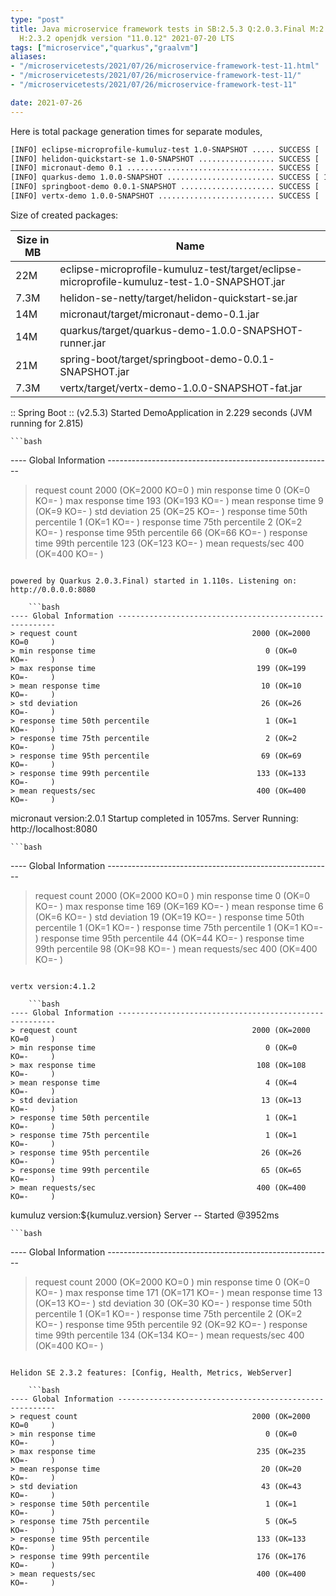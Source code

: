```yaml
---
type: "post"
title: Java microservice framework tests in SB:2.5.3 Q:2.0.3.Final M:2.5.11 V:4.1.2
  H:2.3.2 openjdk version "11.0.12" 2021-07-20 LTS
tags: ["microservice","quarkus","graalvm"]
aliases:
- "/microservicetests/2021/07/26/microservice-framework-test-11.html"
- "/microservicetests/2021/07/26/microservice-framework-test-11/"
- "/microservicetests/2021/07/26/microservice-framework-test-11"

date: 2021-07-26
---
```

 
Here is total package generation times for separate modules,
```bash
[INFO] eclipse-microprofile-kumuluz-test 1.0-SNAPSHOT ..... SUCCESS [  3.697 s]
[INFO] helidon-quickstart-se 1.0-SNAPSHOT ................. SUCCESS [  9.780 s]
[INFO] micronaut-demo 0.1 ................................. SUCCESS [  7.783 s]
[INFO] quarkus-demo 1.0.0-SNAPSHOT ........................ SUCCESS [ 15.303 s]
[INFO] springboot-demo 0.0.1-SNAPSHOT ..................... SUCCESS [  7.345 s]
[INFO] vertx-demo 1.0.0-SNAPSHOT .......................... SUCCESS [  4.544 s]
```
Size of created packages:

| Size in MB |  Name |
|------------|-------|
| 22M | eclipse-microprofile-kumuluz-test/target/eclipse-microprofile-kumuluz-test-1.0-SNAPSHOT.jar |
| 7.3M | helidon-se-netty/target/helidon-quickstart-se.jar |
| 14M | micronaut/target/micronaut-demo-0.1.jar |
| 14M | quarkus/target/quarkus-demo-1.0.0-SNAPSHOT-runner.jar |
| 21M | spring-boot/target/springboot-demo-0.0.1-SNAPSHOT.jar |
| 7.3M | vertx/target/vertx-demo-1.0.0-SNAPSHOT-fat.jar |


:: Spring Boot :: (v2.5.3) Started DemoApplication in 2.229 seconds (JVM running for 2.815)

    ```bash
---- Global Information --------------------------------------------------------
> request count                                       2000 (OK=2000   KO=0     )
> min response time                                      0 (OK=0      KO=-     )
> max response time                                    193 (OK=193    KO=-     )
> mean response time                                     9 (OK=9      KO=-     )
> std deviation                                         25 (OK=25     KO=-     )
> response time 50th percentile                          1 (OK=1      KO=-     )
> response time 75th percentile                          2 (OK=2      KO=-     )
> response time 95th percentile                         66 (OK=66     KO=-     )
> response time 99th percentile                        123 (OK=123    KO=-     )
> mean requests/sec                                    400 (OK=400    KO=-     )
```

powered by Quarkus 2.0.3.Final) started in 1.110s. Listening on: http://0.0.0.0:8080

    ```bash
---- Global Information --------------------------------------------------------
> request count                                       2000 (OK=2000   KO=0     )
> min response time                                      0 (OK=0      KO=-     )
> max response time                                    199 (OK=199    KO=-     )
> mean response time                                    10 (OK=10     KO=-     )
> std deviation                                         26 (OK=26     KO=-     )
> response time 50th percentile                          1 (OK=1      KO=-     )
> response time 75th percentile                          2 (OK=2      KO=-     )
> response time 95th percentile                         69 (OK=69     KO=-     )
> response time 99th percentile                        133 (OK=133    KO=-     )
> mean requests/sec                                    400 (OK=400    KO=-     )
```

micronaut version:2.0.1 Startup completed in 1057ms. Server Running: http://localhost:8080

    ```bash
---- Global Information --------------------------------------------------------
> request count                                       2000 (OK=2000   KO=0     )
> min response time                                      0 (OK=0      KO=-     )
> max response time                                    169 (OK=169    KO=-     )
> mean response time                                     6 (OK=6      KO=-     )
> std deviation                                         19 (OK=19     KO=-     )
> response time 50th percentile                          1 (OK=1      KO=-     )
> response time 75th percentile                          1 (OK=1      KO=-     )
> response time 95th percentile                         44 (OK=44     KO=-     )
> response time 99th percentile                         98 (OK=98     KO=-     )
> mean requests/sec                                    400 (OK=400    KO=-     )
```

vertx version:4.1.2

    ```bash
---- Global Information --------------------------------------------------------
> request count                                       2000 (OK=2000   KO=0     )
> min response time                                      0 (OK=0      KO=-     )
> max response time                                    108 (OK=108    KO=-     )
> mean response time                                     4 (OK=4      KO=-     )
> std deviation                                         13 (OK=13     KO=-     )
> response time 50th percentile                          1 (OK=1      KO=-     )
> response time 75th percentile                          1 (OK=1      KO=-     )
> response time 95th percentile                         26 (OK=26     KO=-     )
> response time 99th percentile                         65 (OK=65     KO=-     )
> mean requests/sec                                    400 (OK=400    KO=-     )
```

kumuluz version:${kumuluz.version} Server -- Started @3952ms

    ```bash
---- Global Information --------------------------------------------------------
> request count                                       2000 (OK=2000   KO=0     )
> min response time                                      0 (OK=0      KO=-     )
> max response time                                    171 (OK=171    KO=-     )
> mean response time                                    13 (OK=13     KO=-     )
> std deviation                                         30 (OK=30     KO=-     )
> response time 50th percentile                          1 (OK=1      KO=-     )
> response time 75th percentile                          2 (OK=2      KO=-     )
> response time 95th percentile                         92 (OK=92     KO=-     )
> response time 99th percentile                        134 (OK=134    KO=-     )
> mean requests/sec                                    400 (OK=400    KO=-     )
```

Helidon SE 2.3.2 features: [Config, Health, Metrics, WebServer]

    ```bash
---- Global Information --------------------------------------------------------
> request count                                       2000 (OK=2000   KO=0     )
> min response time                                      0 (OK=0      KO=-     )
> max response time                                    235 (OK=235    KO=-     )
> mean response time                                    20 (OK=20     KO=-     )
> std deviation                                         43 (OK=43     KO=-     )
> response time 50th percentile                          1 (OK=1      KO=-     )
> response time 75th percentile                          5 (OK=5      KO=-     )
> response time 95th percentile                        133 (OK=133    KO=-     )
> response time 99th percentile                        176 (OK=176    KO=-     )
> mean requests/sec                                    400 (OK=400    KO=-     )
```
